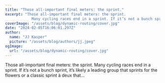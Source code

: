 ```yaml
---
title: "Those all-important final meters: the sprint."
excerpt: "Those all-important final meters: the sprint.
            Many cycling races end in a sprint. If it’s not a bunch sprint, it’s likely a leading group that sprints for the flowers or a classic sprint à"
coverImage: "/assets/blog/dynamic-routing/cover.jpg"
date: "2024-02-05T16:06:01.297Z"
author:
  name: "JJ Kasper"
  picture: "/assets/blog/authors/jj.jpeg"
ogImage:
  url: "/assets/blog/dynamic-routing/cover.jpg"
---
```


Those all-important final meters: the sprint.
            Many cycling races end in a sprint. If it’s not a bunch sprint, it’s likely a leading group that sprints for the flowers or a classic sprint à deux that…
